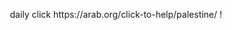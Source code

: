 <p align=center> daily click https://arab.org/click-to-help/palestine/ !</p>
<p align=center><img scr=https://komarev.com/ghpvc/?username=NAAKY0&color=red>

